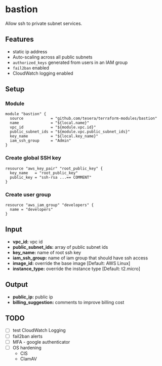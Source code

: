 # bastion
Allow ssh to private subnet services.

## Features
- static ip address
- Auto-scaling across all public subnets
- `authorized_keys` generated from users in an IAM group
- `fail2ban` enabled
- CloudWatch logging enabled

## Setup
### Module
```hcl-terraform
module "bastion" {
  source            = "github.com/tesera/terraform-modules/bastion"
  name              = "${local.name}"
  vpc_id            = "${module.vpc.id}"
  public_subnet_ids = "${module.vpc.public_subnet_ids}"
  key_name          = "${local.key_name}"
  iam_ssh_group     = "Admin"
}
```

### Create global SSH key
```hcl-terraform
resource "aws_key_pair" "root_public_key" {
  key_name   = "root_public_key"
  public_key = "ssh-rsa ...== COMMENT"
}
```

### Create user group
```hcl-terraform
resource "aws_iam_group" "developers" {
  name = "developers"
}
```

## Input
- **vpc_id:** vpc id
- **public_subnet_ids:** array of public subnet ids
- **key_name:** name of root ssh key
- **iam_ssh_group:** name of iam group that should have ssh access
- **image_id:** override the base image [Default: AWS Linux]
- **instance_type:** override the instance type [Default: t2.micro]

## Output
- **public_ip:** public ip
- **billing_suggestion:** comments to improve billing cost


## TODO
- [ ] test CloudWatch Logging
- [ ] fail2ban alerts
- [ ] MFA - google authenticator
- [ ] OS hardening
  - CIS
  - ClamAV
